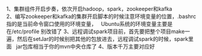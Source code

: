 1、集群组件开启步奏，依次开启hadoop，spark，zookeeper和kafka<br>
2、编写zookeeper和kafka的集群开启脚本的时候注意环境变量的位置，.bashrc指的是当前命令窗口使用的环境变量，
   Ubuntu系统的环境变量主要是在/etc/profile 别改错了
3、远程调试spark项目前，首先要把整个项目make一遍，然后在setJar的时候别把其他的包放进去，远程调试spark的时候，spark里面
   jar包库相当于你的mvn中央仓库了
4、版本千万主要对应好
